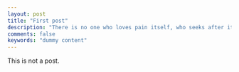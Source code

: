```yaml
---
layout: post
title: "First post"
description: "There is no one who loves pain itself, who seeks after it and wants to have it, simply because it is pain..."
comments: false
keywords: "dummy content"
---
```



This is not a post.
